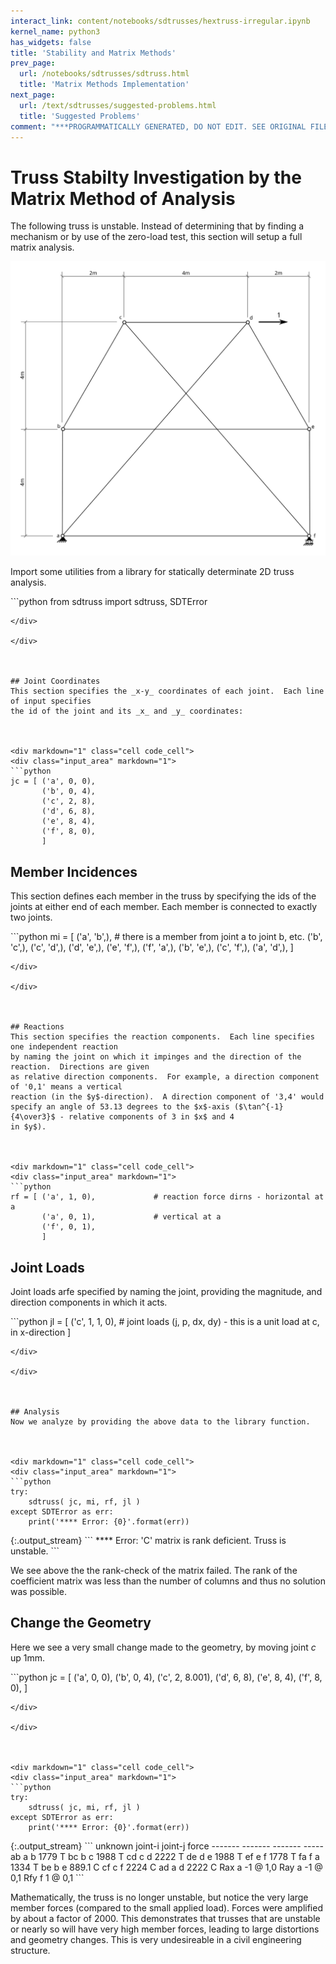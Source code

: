 ```yaml
---
interact_link: content/notebooks/sdtrusses/hextruss-irregular.ipynb
kernel_name: python3
has_widgets: false
title: 'Stability and Matrix Methods'
prev_page:
  url: /notebooks/sdtrusses/sdtruss.html
  title: 'Matrix Methods Implementation'
next_page:
  url: /text/sdtrusses/suggested-problems.html
  title: 'Suggested Problems'
comment: "***PROGRAMMATICALLY GENERATED, DO NOT EDIT. SEE ORIGINAL FILES IN /content***"
---
```



# Truss Stabilty Investigation by the Matrix Method of Analysis

The following truss is unstable.  Instead of determining that by finding a mechanism or by
use of the zero-load test, this section will setup a full matrix analysis.



![Figure](hextruss-irregular.svg)



Import some utilities from a library for statically determinate 2D truss analysis.



<div markdown="1" class="cell code_cell">
<div class="input_area" markdown="1">
```python
from sdtruss import sdtruss, SDTError

```
</div>

</div>



## Joint Coordinates
This section specifies the _x-y_ coordinates of each joint.  Each line of input specifies
the id of the joint and its _x_ and _y_ coordinates:



<div markdown="1" class="cell code_cell">
<div class="input_area" markdown="1">
```python
jc = [ ('a', 0, 0),
       ('b', 0, 4),
       ('c', 2, 8),
       ('d', 6, 8),
       ('e', 8, 4),
       ('f', 8, 0),
       ]

```
</div>

</div>



## Member Incidences
This section defines each member in the truss by specifying the ids of the joints
at either end of each member.  Each member is connected to exactly two joints.



<div markdown="1" class="cell code_cell">
<div class="input_area" markdown="1">
```python
mi = [ ('a', 'b',),   # there is a member from joint a to joint b, etc.
       ('b', 'c',),
       ('c', 'd',), 
       ('d', 'e',),
       ('e', 'f',),
       ('f', 'a',),
       ('b', 'e',),
       ('c', 'f',),
       ('a', 'd',),
       ]

```
</div>

</div>



## Reactions
This section specifies the reaction components.  Each line specifies one independent reaction
by naming the joint on which it impinges and the direction of the reaction.  Directions are given
as relative direction components.  For example, a direction component of '0,1' means a vertical
reaction (in the $y$-direction).  A direction component of '3,4' would specify an angle of 53.13 degrees to the $x$-axis ($\tan^{-1}{4\over3}$ - relative components of 3 in $x$ and 4
in $y$).



<div markdown="1" class="cell code_cell">
<div class="input_area" markdown="1">
```python
rf = [ ('a', 1, 0),             # reaction force dirns - horizontal at a
       ('a', 0, 1),             # vertical at a
       ('f', 0, 1),
       ]

```
</div>

</div>



## Joint Loads
Joint loads arfe specified by naming the joint, providing the magnitude, and direction components
in which it acts.



<div markdown="1" class="cell code_cell">
<div class="input_area" markdown="1">
```python
jl = [ ('c', 1, 1, 0),      # joint loads (j, p, dx, dy) - this is a unit load at c, in x-direction
       ]

```
</div>

</div>



## Analysis
Now we analyze by providing the above data to the library function.



<div markdown="1" class="cell code_cell">
<div class="input_area" markdown="1">
```python
try:
    sdtruss( jc, mi, rf, jl )
except SDTError as err:
    print('**** Error: {0}'.format(err))

```
</div>

<div class="output_wrapper" markdown="1">
<div class="output_subarea" markdown="1">
{:.output_stream}
```
**** Error: 'C' matrix is rank deficient.  Truss is unstable.
```
</div>
</div>
</div>



We see above the the rank-check of the matrix failed.  The rank of the coefficient matrix was less than
the number of columns and thus no solution was possible.



## Change the Geometry
Here we see a very small change made to the geometry, by moving joint _c_ up 1mm.



<div markdown="1" class="cell code_cell">
<div class="input_area" markdown="1">
```python
jc = [ ('a', 0, 0),
       ('b', 0, 4),
       ('c', 2, 8.001),
       ('d', 6, 8),
       ('e', 8, 4),
       ('f', 8, 0),
       ]

```
</div>

</div>



<div markdown="1" class="cell code_cell">
<div class="input_area" markdown="1">
```python
try:
    sdtruss( jc, mi, rf, jl )
except SDTError as err:
    print('**** Error: {0}'.format(err))

```
</div>

<div class="output_wrapper" markdown="1">
<div class="output_subarea" markdown="1">
{:.output_stream}
```
unknown  joint-i  joint-j        force
-------  -------  -------        -----
ab       a        b               1779 T
bc       b        c               1988 T
cd       c        d               2222 T
de       d        e               1988 T
ef       e        f               1778 T
fa       f        a               1334 T
be       b        e              889.1 C
cf       c        f               2224 C
ad       a        d               2222 C
Rax      a                          -1  @ 1,0
Ray      a                          -1  @ 0,1
Rfy      f                           1  @ 0,1
```
</div>
</div>
</div>



Mathematically, the truss is no longer unstable, but notice the very large member forces (compared
to the small applied load).  Forces were amplified by about a factor of 2000.  This demonstrates
that trusses that are unstable or nearly so will have very high member forces, leading to large distortions and geometry changes.  This is very undesireable in a civil engineering structure.

